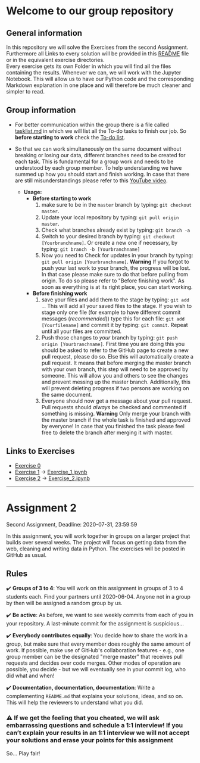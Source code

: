 # Welcome to our group repository

## General information

In this repository we will solve the Exercises from the second Assignment.  
Furthermore all Links to every solution will be provided in this [README](./README.md) file or in the equivalent exercise directories.  
Every exercise gets its own Folder in which you will find all the files containing the results. Whenever we can, we will work with the Jupyter Notebook. This will allow us to have our Python code and the corresponding Markdown explanation in one place and will therefore be much cleaner and simpler to read.

## Group information

* For better communication within the group there is a file called [tasklist.md](./tasklist.md) in which we will list all the To-do tasks to finish our job. So **before starting to work** check the [To-do list](./tasklist.md).

* So that we can work simultaneously on the same document without breaking or losing our data, different branches need to be created for each task. This is fundamental for a group work and needs to be understood by each group member. To help understanding we have summed up how you should start and finish working. In case that there are still misunderstandings please refer to this [YouTube video](https://www.youtube.com/watch?v=MnUd31TvBoU).
  * **Usage:**
    * **Before starting to work**
      1. make sure to be in the `master` branch by typing: `git checkout master`.
      2. Update your local repository by typing: `git pull origin master`.
      3. Check what branches already exist by typing: `git branch -a`
      4. Switch to your desired branch by typing: `git checkout [Yourbranchname]`. Or create a new one if necessary, by typing: `git branch -b [Yourbranchname]`
      5. Now you need to Check for updates in your branch by typing: `git pull origin [Yourbranchname]`. **Warning** If you forgot to push your last work to your branch, the progress will be lost. In that case please make sure to do that before pulling from origin. To do so please refer to "Before finishing work". As soon as everything is at its right place, you can start working.
    * **Before finishing work**
      1. save your files and add them to the stage by typing: `git add .`. This will add all your saved files to the stage. If you wish to stage only one file (for example to have different commit messages (*recommended*)) type this for each file: `git add [Yourfilename]` and commit it by typing: `git commit`. Repeat until all your files are committed.
      2. Push those changes to *your* branch by typing: `git push origin [Yourbranchname]`. First time you are doing this you should be asked to refer to the GitHub page to create a new pull request, please do so. Else this will automatically create a pull request. It means that before merging the master branch with your own branch, this step will need to be approved by someone. This will allow you and others to see the changes and prevent messing up the master branch. Additionally, this will prevent deleting progress if two persons are working on the same document.
      3. Everyone should now get a message about your pull request. Pull requests should *always* be checked and commented if something is missing. **Warning** Only merge your branch with the master branch if the whole task is finished and approved by everyone! In case that you finished the task please feel free to delete the branch after merging it with master.

## Links to Exercises

* [Exercise 0](./Exercise_0)
* [Exercise 1](./Exercise_1) &rarr; [Exercise_1.ipynb](./Exercise_1/Exercise_1.ipynb)
* [Exercise 2](./Exercise_2) &rarr; [Exercise_2.ipynb](./Exercise_2/Exercise_2.ipynb)

___

# Assignment 2

Second Assignment, Deadline: 2020-07-31, 23:59:59

In this assignment, you will work together in groups on a larger project that builds over several weeks.
The project will focus on getting data from the web, cleaning and writing data in Python.
The exercises will be posted in GitHub as usual.

## Rules

:heavy_check_mark: **Groups of 3 to 4**: You will work on this assignment in groups of 3 to 4 students each. Find your partners until 2020-06-04. Anyone not in a group by then will be assigned a random group by us.

:heavy_check_mark: **Be active**: As before, we want to see weekly commits from each of you in your repository. A last-minute commit for the assignment is suspicious...

:heavy_check_mark: **Everybody contributes equally**: You decide how to share the work in a group, but make sure that every member does roughly the same amount of work. If possible, make use of GitHub's collaboration features - e.g., one group member can be the designated "merge master" that receives pull requests and decides over code merges. Other modes of operation are possible, you decide - but we will eventually see in your commit log, who did what and when!

:heavy_check_mark: **Documentation, documentation, documentation**: Write a complementing `README.md` that explains your solutions, ideas, and so on. This will help the reviewers to understand what you did.

### :warning: If we get the feeling that you cheated, we will ask embarrassing questions and schedule a 1:1 interview! If you can’t explain your results in an 1:1 interview we will not accept your solutions and erase your points for this assignment

So... Play fair!
